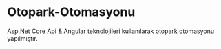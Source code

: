 # Otopark-Otomasyonu
Asp.Net Core Api &amp; Angular teknolojileri kullanılarak otopark otomasyonu yapılmıştır.
